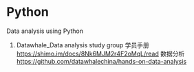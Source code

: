 # Python
Data analysis using Python

1. Datawhale_Data analysis study group
学员手册 https://shimo.im/docs/8Nk6MJM2r4F2oMqL/read 
数据分析 https://github.com/datawhalechina/hands-on-data-analysis
